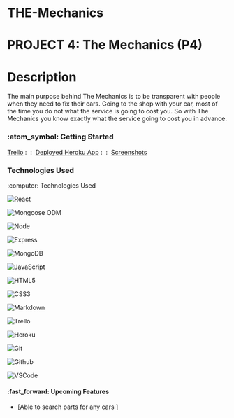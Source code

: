# THE-Mechanics

# PROJECT 4: The Mechanics (P4)
<h1>Description</h1>
<p>The main purpose behind The Mechanics is to be transparent with people when they need to fix their cars. Going to the shop with your car, most of the time you do not what the service is going to cost you. So with The Mechanics you know exactly what the service going to cost you in advance. </p>

<h3> :atom_symbol: Getting Started </h3>
<a href="https://trello.com/b/m0v6TMeL/final-project">Trello</a> :&nbsp :&nbsp
<a href="https://boiling-retreat-69040.herokuapp.com/">Deployed Heroku App</a> :&nbsp :&nbsp
<a href="https://imgur.com/a/5tKMsDh">Screenshots</a>
 
 
<br>
<h3>Technologies Used</h3>
:computer: Technologies Used

![React](https://img.shields.io/badge/React-20232A?style=for-the-badge&logo=react&logoColor=61DAFB)

![Mongoose ODM](https://img.shields.io/badge/-Mongoose_ODM-333?style=flat&logo=mongodb)

![Node](https://img.shields.io/badge/-Node.js-333?style=flat&logo=node.js)

![Express](https://img.shields.io/badge/-Express-333?style=flat&logo=express)

![MongoDB](https://img.shields.io/badge/-MongoDB-333?style=flat&logo=mongodb)

![JavaScript](https://img.shields.io/badge/-JavaScript-333?style=flat&logo=javascript) 

![HTML5](https://img.shields.io/badge/-HTML5-333?style=flat&logo=html5)

![CSS3](https://img.shields.io/badge/-CSS-333?style=flat&logo=css3)

![Markdown](https://img.shields.io/badge/-Markdown-333?style=flat&logo=markdown)

![Trello](https://img.shields.io/badge/-Trello-333?style=flat&logo=trello) 

![Heroku](https://img.shields.io/badge/-Heroku-333?style=flat&logo=heroku)

![Git](https://img.shields.io/badge/-Git-333?style=flat&logo=git)

![Github](https://img.shields.io/badge/-GitHub-333?style=flat&logo=github)

![VSCode](https://img.shields.io/badge/-VS_Code-333?style=flat&logo=visualstudio) 
  
  
<h4>:fast_forward: Upcoming Features</h4>

- [Able to search parts for any cars ]  

